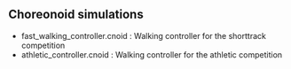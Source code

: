 ## Choreonoid simulations
- fast_walking_controller.cnoid : Walking controller for the shorttrack competition
- athletic_controller.cnoid : Walking controller for the athletic competition